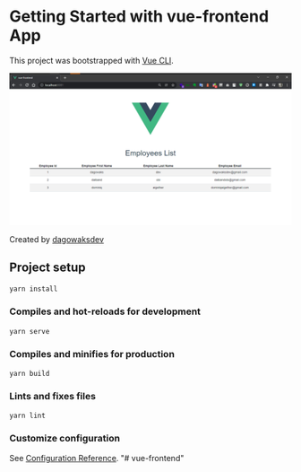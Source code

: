# Getting Started with vue-frontend App
This project was bootstrapped with [Vue CLI](https://cli.vuejs.org).

![](vue-frontend.png)

Created by [dagowaksdev](https://github.com/M3Try)

## Project setup
```
yarn install
```

### Compiles and hot-reloads for development
```
yarn serve
```

### Compiles and minifies for production
```
yarn build
```

### Lints and fixes files
```
yarn lint
```

### Customize configuration
See [Configuration Reference](https://cli.vuejs.org/config/).
"# vue-frontend" 
